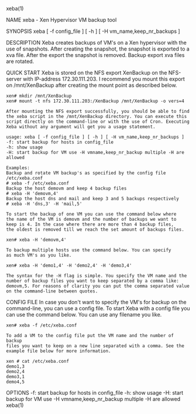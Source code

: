 xeba(1)

NAME
	xeba - Xen Hypervisor VM backup tool

SYNOPSIS
	xeba [ -f config_file ] [ -h ] [ -H vm_name,keep_nr_backups ]

DESCRIPTION
	Xeba creates backups of VM's on a Xen hypervisor with the use of
	snapshots. After creating the snapshot, the snapshot is exported
	to a xva file. After the export the snapshot is removed. Backup
	export xva files are rotated.

QUICK START
	Xeba is stored on the NFS export XenBackup on the NFS-server with
	IP-address 172.30.111.203. I recommend you mount this export on 
	/mnt/XenBackup after creating the mount point as described below.

	xen# mkdir /mnt/XenBackup
	xen# mount -t nfs 172.30.111.203:/XenBackup /mnt/XenBackup -o vers=4

	After mounting the NFS export successfully, you should be able to find
	the xeba script in the /mnt/XenBackup directory. You can execute this
	script directly on the command-line or with the use of Cron. Executing
	Xeba without any argument will get you a usage statement.

	usage: xeba [ -f config_file ] [ -h ] [ -H vm_name,keep_nr_backups ]
	-f: start backup for hosts in config_file
	-h: show usage
	-H: start backup for VM use -H vmname,keep_nr_backup multiple -H are allowed

	Examples:
	Backup and rotate VM backup's as specified by the config file /etc/xeba.conf
	# xeba -f /etc/xeba.conf
	Backup the host demovm and keep 4 backup files
	# xeba -H 'demovm,4'
	Backup the host dns and mail and keep 3 and 5 backups respectively
	# xeba -H 'dns,3' -H 'mail,5'

	To start the backup of one VM you can use the command below where
	the name of the VM is demovm and the number of backups we want to
	keep is 4. In the case where there are more than 4 backup files,
	the oldest is removed till we reach the set amount of backups files.

	xen# xeba -H 'demovm,4'

	To backup multiple hosts use the command below. You can specify
	as much VM's as you like.

	xen# xeba -H 'demo1,4' -H 'demo2,4' -H 'demo3,4' 

	The syntax for the -H flag is simple. You specify the VM name and the
	number of backup files you want to keep separated by a comma like:
	demovm,5. For reasons of clarity you can put the comma separated value
	on the command-line between quotes.

CONFIG FILE
	In case you don't want to specify the VM's for backup on the
	command-line, you can use a config file. To start Xeba with a config
	file you can use the command below. You can use any filename you like.

	xen# xeba -f /etc/xeba.conf

	To add a VM to the config file put the VM name and the number of backup
	files you want to keep on a new line separated with a comma. See the
	example file below for more information.

	xen # cat /etc/xeba.conf
	demo1,3
	demo2,4
	demo3,1
	demo4,5


OPTIONS
	-f: start backup for hosts in config_file
	-h: show usage
	-H: start backup for VM use -H vmname,keep_nr_backup multiple -H are allowed
xeba(1)
